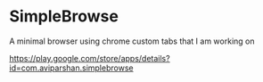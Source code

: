 # SimpleBrowse

A minimal browser using chrome custom tabs that I am working on

https://play.google.com/store/apps/details?id=com.aviparshan.simplebrowse
